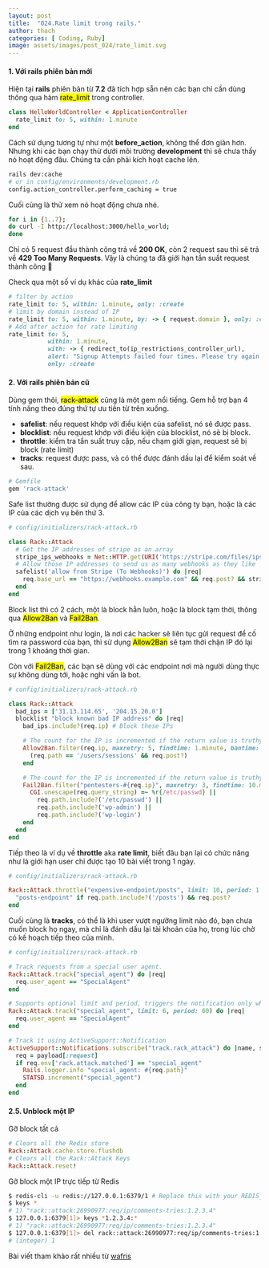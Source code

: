 ```yaml
---
layout: post
title:  "024.Rate limit trong rails."
author: thach
categories: [ Coding, Ruby]
image: assets/images/post_024/rate_limit.svg
---
```

#### 1. Với rails phiên bản mới
Hiện tại **rails** phiên bản từ **7.2** đã tích hợp sẵn nên các bạn chỉ cần dùng thông qua hàm <mark>rate_limit</mark> trong controller.
```ruby
class HelloWorldController < ApplicationController
  rate_limit to: 5, within: 1.minute
end
```
Cách sử dụng tương tự như một **before_action**, không thể đơn giản hơn.
Nhưng khi các bạn chạy thử dưới môi trường **development** thì sẽ chưa thấy nó hoạt động đâu. Chúng ta cần phải kích hoạt cache lên.

```sh
rails dev:cache
# or in config/environments/development.rb
config.action_controller.perform_caching = true
```
Cuối cùng là thử xem nó hoạt động chưa nhé.
```sh
for i in {1..7};
do curl -I http://localhost:3000/hello_world;
done
```
Chỉ có 5 request đầu thành công trả về **200 OK**, còn 2 request sau thì sẽ trả về **429 Too Many Requests**. Vậy là chúng ta đã giới hạn tần suất request thành công :tada:

Check qua một số ví dụ khác của **rate_limit**
```ruby
# filter by action
rate_limit to: 5, within: 1.minute, only: :create
# limit by domain instead of IP
rate_limit to: 5, within: 1.minute, by: -> { request.domain }, only: :created
# Add after_action for rate limiting
rate_limit to: 5,
           within: 1.minute,
           with: -> { redirect_to(ip_restrictions_controller_url),
           alert: "Signup Attempts failed four times. Please try again later." },
           only: :create
```

#### 2. Với rails phiên bản cũ
Dùng gem thôi, <mark>rack-attack</mark> cũng là một gem nổi tiếng. Gem hỗ trợ bạn 4 tính năng theo đúng thứ tự ưu tiên từ trên xuống.
- **safelist**: nếu request khớp với điều kiện của safelist, nó sẽ được pass.
- **blocklist**: nếu request khớp với điều kiện của blocklist, nó sẽ bị block.
- **throttle**: kiểm tra tần suất truy cập, nếu chạm giới giạn, request sẽ bị block (rate limit)
- **tracks**: request được pass, và có thể được đánh dấu lại để kiểm soát về sau.

```ruby
# Gemfile
gem 'rack-attack'
```
Safe list thường được sử dụng để allow các IP của công ty bạn, hoặc là các IP của các dịch vụ bên thứ 3.
```ruby
# config/initializers/rack-attack.rb

class Rack::Attack
  # Get the IP addresses of stripe as an array
  stripe_ips_webhooks = Net::HTTP.get(URI('https://stripe.com/files/ips/ips_webhooks.txt')).split("\n")
  # Allow those IP addresses to send us as many webhooks as they like
  safelist('allow from Stripe (To Webhooks)') do |req|
    req.base_url == "https://webhooks.example.com" && req.post? && stripe_ips_webhooks.include?(req.ip)
  end
end
```
Block list thì có 2 cách, một là block hẳn luôn, hoặc là block tạm thời, thông qua <mark>Allow2Ban</mark> và <mark>Fail2Ban</mark>.

Ở những endpoint như login, là nơi các hacker sẽ liên tục gửi request để cố tìm ra password của bạn, thì sử dụng <mark>Allow2Ban</mark> sẽ tạm thời chặn IP đó lại trong 1 khoảng thời gian.

Còn với <mark>Fail2Ban</mark>, các bạn sẽ dùng với các endpoint nơi mà người dùng thực sự không dùng tới, hoặc nghi vấn là bot.

```ruby
# config/initializers/rack-attack.rb

class Rack::Attack
  bad_ips = ['31.13.114.65', '204.15.20.0']
  blocklist "block known bad IP address" do |req|
    bad_ips.include?(req.ip) # Block these IPs

    # The count for the IP is incremented if the return value is truthy.
    Allow2Ban.filter(req.ip, maxretry: 5, findtime: 1.minute, bantime: 1.hour) do
      (req.path == '/users/sessions' && req.post?)
    end

    # The count for the IP is incremented if the return value is truthy
    Fail2Ban.filter("pentesters-#{req.ip}", maxretry: 3, findtime: 10.minutes, bantime: 30.minutes) do
      CGI.unescape(req.query_string) =~ %r{/etc/passwd} ||
        req.path.include?('/etc/passwd') ||
        req.path.include?('wp-admin') ||
        req.path.include?('wp-login')
    end
  end
end
```
Tiếp theo là ví dụ về **throttle** aka **rate limit**, biết đâu bạn lại có chức năng như là giới hạn user chỉ được tạo 10 bài viết trong 1 ngày.
```ruby
# config/initializers/rack-attack.rb

Rack::Attack.throttle("expensive-endpoint/posts", limit: 10, period: 1.days) do |req|
  "posts-endpoint" if req.path.include?('/posts') && req.post?
end
```
Cuối cùng là **tracks**, có thể là khi user vượt ngưỡng limit nào đó, bạn chưa muốn block họ ngay, mà chỉ là đánh dấu lại tài khoản của họ, trong lúc chờ có kế hoạch tiếp theo của mình.

```ruby
# config/initializers/rack-attack.rb

# Track requests from a special user agent.
Rack::Attack.track("special_agent") do |req|
  req.user_agent == "SpecialAgent"
end

# Supports optional limit and period, triggers the notification only when the limit is reached.
Rack::Attack.track("special_agent", limit: 6, period: 60) do |req|
  req.user_agent == "SpecialAgent"
end

# Track it using ActiveSupport::Notification
ActiveSupport::Notifications.subscribe("track.rack_attack") do |name, start, finish, instrumenter_id, payload|
  req = payload[:request]
  if req.env['rack.attack.matched'] == "special_agent"
    Rails.logger.info "special_agent: #{req.path}"
    STATSD.increment("special_agent")
  end
end
```

#### 2.5. Unblock một IP
Gỡ block tất cả
```ruby
# Clears all the Redis store
Rack::Attack.cache.store.flushdb
# Clears all the Rack::Attack Keys
Rack::Attack.reset!
```
Gỡ block một IP trực tiếp từ Redis
```sh
$ redis-cli -u redis://127.0.0.1:6379/1 # Replace this with your REDIS_URL from Heroku
$ keys *
# 1) "rack::attack:26990977:req/ip/comments-tries:1.2.3.4"
$ 127.0.0.1:6379[1]> keys *1.2.3.4:*
# 1) "rack::attack:26990977:req/ip/comments-tries:1.2.3.4"
$ 127.0.0.1:6379[1]> del rack::attack:26990977:req/ip/comments-tries:1.2.3.4
# (integer) 1
```
Bài viết tham khảo rất nhiều từ [wafris](https://wafris.org/guides/ultimate-guide-to-rack-attack)

